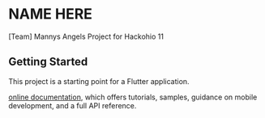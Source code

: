 # NAME HERE
[Team] Mannys Angels
Project for Hackohio 11

## Getting Started

This project is a starting point for a Flutter application.

[online documentation](https://docs.flutter.dev/), which offers tutorials,
samples, guidance on mobile development, and a full API reference.

